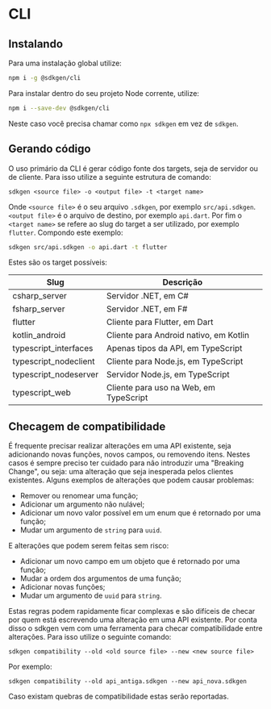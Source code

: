 # CLI

## Instalando

Para uma instalação global utilize:

```sh
npm i -g @sdkgen/cli
```

Para instalar dentro do seu projeto Node corrente, utilize:

```sh
npm i --save-dev @sdkgen/cli
```

Neste caso você precisa chamar como `npx sdkgen` em vez de `sdkgen`.

## Gerando código

O uso primário da CLI é gerar código fonte dos targets, seja de servidor ou de cliente. Para isso utilize a seguinte estrutura de comando:

```
sdkgen <source file> -o <output file> -t <target name>
```

Onde `<source file>` é o seu arquivo `.sdkgen`, por exemplo `src/api.sdkgen`. `<output file>` é o arquivo de destino, por exemplo `api.dart`. Por fim o `<target name>` se refere ao slug do target a ser utilizado, por exemplo `flutter`. Compondo este exemplo:

```sh
sdkgen src/api.sdkgen -o api.dart -t flutter
```

Estes são os target possíveis:

| Slug                  | Descrição                              |
| --------------------- | -------------------------------------- |
| csharp_server         | Servidor .NET, em C#                   |
| fsharp_server         | Servidor .NET, em F#                   |
| flutter               | Cliente para Flutter, em Dart          |
| kotlin_android        | Cliente para Android nativo, em Kotlin |
| typescript_interfaces | Apenas tipos da API, em TypeScript     |
| typescript_nodeclient | Cliente para Node.js, em TypeScript    |
| typescript_nodeserver | Servidor Node.js, em TypeScript        |
| typescript_web        | Cliente para uso na Web, em TypeScript |

## Checagem de compatibilidade

É frequente precisar realizar alterações em uma API existente, seja adicionando novas funções, novos campos, ou removendo itens. Nestes casos é sempre preciso ter cuidado para não introduzir uma "Breaking Change", ou seja: uma alteração que seja inesperada pelos clientes existentes. Alguns exemplos de alterações que podem causar problemas:

- Remover ou renomear uma função;
- Adicionar um argumento não nulável;
- Adicionar um novo valor possível em um enum que é retornado por uma função;
- Mudar um argumento de `string` para `uuid`.

E alterações que podem serem feitas sem risco:

- Adicionar um novo campo em um objeto que é retornado por uma função;
- Mudar a ordem dos argumentos de uma função;
- Adicionar novas funções;
- Mudar um argumento de `uuid` para `string`.

Estas regras podem rapidamente ficar complexas e são difíceis de checar por quem está escrevendo uma alteração em uma API existente. Por conta disso o sdkgen vem com uma ferramenta para checar compatibilidade entre alterações. Para isso utilize o seguinte comando:

```
sdkgen compatibility --old <old source file> --new <new source file>
```

Por exemplo:

```
sdkgen compatibility --old api_antiga.sdkgen --new api_nova.sdkgen
```

Caso existam quebras de compatibilidade estas serão reportadas.
